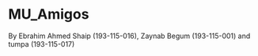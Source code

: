 # MU_Amigos
By Ebrahim Ahmed Shaip (193-115-016), 
Zaynab Begum	(193-115-001) and tumpa (193-115-017)
